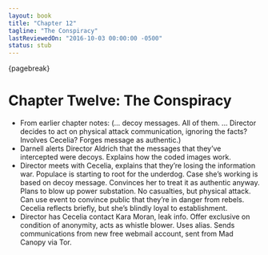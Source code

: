 ```yaml
---
layout: book
title: "Chapter 12"
tagline: "The Conspiracy"
lastReviewedOn: "2016-10-03 00:00:00 -0500"
status: stub
---
```


{pagebreak}

# Chapter Twelve: The Conspiracy

- From earlier chapter notes: (… decoy messages. All of them. ... Director decides to act on physical attack communication, ignoring the facts? Involves Cecelia? Forges message as authentic.)
- Darnell alerts Director Aldrich that the messages that they’ve intercepted were decoys. Explains how the coded images work.
- Director meets with Cecelia, explains that they’re losing the information war. Populace is starting to root for the underdog. Case she’s working is based on decoy message. Convinces her to treat it as authentic anyway. Plans to blow up power substation. No casualties, but physical attack. Can use event to convince public that they’re in danger from rebels. Cecelia reflects briefly, but she’s blindly loyal to establishment.
- Director has Cecelia contact Kara Moran, leak info. Offer exclusive on condition of anonymity, acts as whistle blower. Uses alias. Sends communications from new free webmail account, sent from Mad Canopy via Tor.
